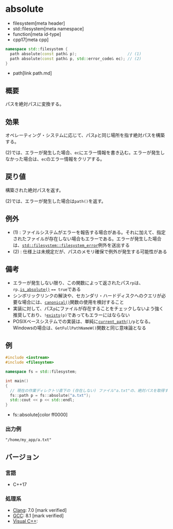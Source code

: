 # absolute
* filesystem[meta header]
* std::filesystem[meta namespace]
* function[meta id-type]
* cpp17[meta cpp]

```cpp
namespace std::filesystem {
  path absolute(const path& p);                      // (1)
  path absolute(const path& p, std::error_code& ec); // (2)
}
```
* path[link path.md]

## 概要
パスを絶対パスに変換する。


## 効果
オペレーティング・システムに応じて、パス`p`と同じ場所を指す絶対パスを構築する。

(2)では、エラーが発生した場合、`ec`にエラー情報を書き込む。エラーが発生しなかった場合は、`ec`のエラー情報をクリアする。


## 戻り値
構築された絶対パスを返す。

(2)では、エラーが発生した場合は`path()`を返す。


## 例外
- (1) : ファイルシステムがエラーを報告する場合がある。それに加えて、指定されたファイルが存在しない場合もエラーである。エラーが発生した場合は、[`std::filesystem::filesystem_error`](filesystem_error.md)例外を送出する
- (2) : 仕様上は未規定だが、パスのメモリ確保で例外が発生する可能性がある


## 備考
- エラーが発生しない限り、この関数によって返されたパス`rp`は、`rp.`[`is_absolute()`](path/is_absolute.md) `== true`である
- シンボリックリンクの解決や、セカンダリ・ハードディスクへのクエリが必要な場合には、[`canonical()`](canonical.md)関数の使用を検討すること
- 実装に対して、パス`p`にファイルが存在することをチェックしないよう強く推奨しており、`!`[`exists`](exists.md)`(p)`であってもエラーにはならない
- POSIXベースシステムでの実装は、単純に[`current_path()`](current_path.md)`/p`となる。Windowsの場合は、`GetFullPathNameW()`関数と同じ意味論となる


## 例
```cpp example
#include <iostream>
#include <filesystem>

namespace fs = std::filesystem;

int main()
{
  // 現在の作業ディレクトリ直下の (存在しない) ファイル"a.txt"の、絶対パスを取得する
  fs::path p = fs::absolute("a.txt");
  std::cout << p << std::endl;
}
```
* fs::absolute[color ff0000]

### 出力例
```
"/home/my_app/a.txt"
```

## バージョン
### 言語
- C++17

### 処理系
- [Clang](/implementation.md#clang): 7.0 [mark verified]
- [GCC](/implementation.md#gcc): 8.1 [mark verified]
- [Visual C++](/implementation.md#visual_cpp):
